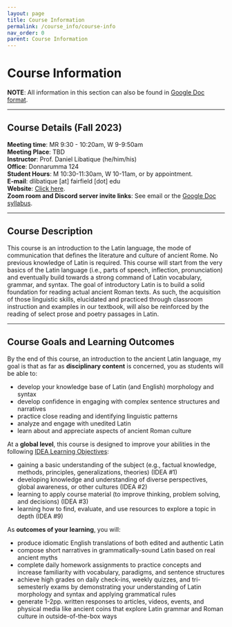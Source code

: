 ```yaml
---
layout: page
title: Course Information
permalink: /course_info/course-info
nav_order: 0
parent: Course Information
---
```


# Course Information

**NOTE**: All information in this section can also be found in [Google Doc format](https://docs.google.com/document/d/1hXAiZLVPesEXbv-ah-blBEcr_Noly4O5QjQgDGG2P2s/edit?usp=sharing).

***

## Course Details (Fall 2023)

**Meeting time**: MR 9:30 - 10:20am, W 9-9:50am  
**Meeting Place**: TBD  
**Instructor**: Prof. Daniel Libatique (he/him/his)  
**Office**: Donnarumma 124  
**Student Hours**: M 10:30-11:30am, W 10-11am, or by appointment.  
**E-mail**: dlibatique [at] fairfield [dot] edu  
**Website**: [Click here](https://libatique.info).  
**Zoom room and Discord server invite links**: See email or the [Google Doc syllabus](https://docs.google.com/document/d/1mJ9s2ylwWvSHBGjnSwfLUxeeXZqMJfNrCFIvgMjK9Yc/edit?usp=sharing).

***

## Course Description

This course is an introduction to the Latin language, the mode of communication that defines the literature and culture of ancient Rome. No previous knowledge of Latin is required. This course will start from the very basics of the Latin language (i.e., parts of speech, inflection, pronunciation) and eventually build towards a strong command of Latin vocabulary, grammar, and syntax. The goal of introductory Latin is to build a solid foundation for reading actual ancient Roman texts. As such, the acquisition of those linguistic skills, elucidated and practiced through classroom instruction and examples in our textbook, will also be reinforced by the reading of select prose and poetry passages in Latin.

***

## Course Goals and Learning Outcomes

By the end of this course, an introduction to the ancient Latin language, my goal is that as far as **disciplinary content** is concerned, you as students will be able to:
* develop your knowledge base of Latin (and English) morphology and syntax
* develop confidence in engaging with complex sentence structures and narratives
* practice close reading and identifying linguistic patterns
* analyze and engage with unedited Latin
* learn about and appreciate aspects of ancient Roman culture

At a **global level**, this course is designed to improve your abilities in the following [IDEA Learning Objectives](https://www.ideaedu.org/idea-notes-on-learning/):
* gaining a basic understanding of the subject (e.g., factual knowledge, methods, principles, generalizations, theories) (IDEA #1)
* developing knowledge and understanding of diverse perspectives, global awareness, or other cultures (IDEA #2)
* learning to apply course material (to improve thinking, problem solving, and decisions) (IDEA #3)
* learning how to find, evaluate, and use resources to explore a topic in depth (IDEA #9)

As **outcomes of your learning**, you will:
* produce idiomatic English translations of both edited and authentic Latin
* compose short narratives in grammatically-sound Latin based on real ancient myths
* complete daily homework assignments to practice concepts and increase familiarity with vocabulary, paradigms, and sentence structures
* achieve high grades on daily check-ins, weekly quizzes, and tri-semesterly exams by demonstrating your understanding of Latin morphology and syntax and applying grammatical rules
* generate 1-2pp. written responses to articles, videos, events, and physical media like ancient coins that explore Latin grammar and Roman culture in outside-of-the-box ways

